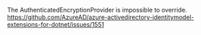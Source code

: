 ﻿The AuthenticatedEncryptionProvider is impossible to override.
https://github.com/AzureAD/azure-activedirectory-identitymodel-extensions-for-dotnet/issues/1551